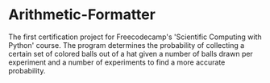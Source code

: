 # Arithmetic-Formatter
The first certification project for Freecodecamp's 'Scientific Computing with Python' course. The program determines the probability of collecting a certain set of colored balls out of a hat given a number of balls drawn per experiment and a number of experiments to find a more accurate probability.
